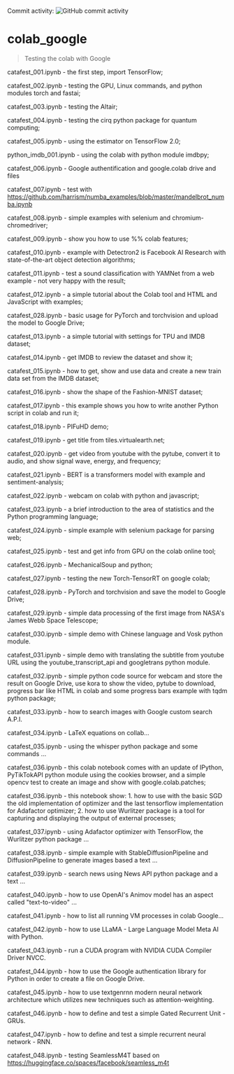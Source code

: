  Commit activity: ![GitHub commit activity](https://img.shields.io/github/commit-activity/m/catafest/colab_google)
  
# colab_google
> Testing the colab with Google 
  
  catafest_001.ipynb - the first step, import TensorFlow;
  
  catafest_002.ipynb - testing the GPU, Linux commands, and python modules torch and fastai;
  
  catafest_003.ipynb - testing the Altair;
  
  catafest_004.ipynb - testing the cirq python package for quantum computing;
  
  catafest_005.ipynb - using the estimator on TensorFlow 2.0;
  
  python_imdb_001.ipynb - using the colab with python module imdbpy;

  catafest_006.ipynb - Google authentification and google.colab drive and files
  
  catafest_007.ipynb - test with https://github.com/harrism/numba_examples/blob/master/mandelbrot_numba.ipynb
  
  catafest_008.ipynb - simple examples with selenium and chromium-chromedriver;
  
  catafest_009.ipynb - show you how to use %% colab features;
  
  catafest_010.ipynb - example with Detectron2 is Facebook AI Research with state-of-the-art object detection algorithms;
  
  catafest_011.ipynb - test a sound classification with YAMNet from a web example - not very happy with the result;
  
  catafest_012.ipynb - a simple tutorial about the Colab tool and HTML and JavaScript with examples;
  
  catafest_028.ipynb - basic usage for PyTorch and torchvision and upload the model to Google Drive;
  
  catafest_013.ipynb - a simple tutorial with settings for TPU and IMDB dataset;
  
  catafest_014.ipynb - get IMDB to review the dataset and show it;
  
  catafest_015.ipynb - how to get, show and use data and create a new train data set from the IMDB dataset;
  
  catafest_016.ipynb - show the shape of the Fashion-MNIST dataset;
  
  catafest_017.ipynb - this example shows you how to write another Python script in colab and run it;
  
  catafest_018.ipynb - PIFuHD demo;
  
  catafest_019.ipynb - get title from tiles.virtualearth.net;
  
  catafest_020.ipynb - get video from youtube with the pytube, convert it to audio, and show signal wave, energy, and frequency;
  
  catafest_021.ipynb - BERT is a transformers model with example and sentiment-analysis;
  
  catafest_022.ipynb - webcam on colab with python and javascript;
  
  catafest_023.ipynb - a brief introduction to the area of statistics and the Python programming language;
  
  catafest_024.ipynb - simple example with selenium package for parsing web;
  
  catafest_025.ipynb - test and get info from GPU on the colab online tool;
  
  catafest_026.ipynb - MechanicalSoup and python; 
  
  catafest_027.ipynb - testing the new Torch-TensorRT on google colab;

  catafest_028.ipynb - PyTorch and torchvision and save the model to Google Drive;

  catafest_029.ipynb - simple data processing of the first image from NASA's James Webb Space Telescope;

  catafest_030.ipynb - simple demo with Chinese language and Vosk python module.

  catafest_031.ipynb - simple demo with translating the subtitle from youtube URL using the youtube_transcript_api and googletrans python module.
  
  catafest_032.ipynb - simple python code source for webcam and store the result on Google Drive, use kora to show the video, pytube to download, progress bar like HTML in colab and some progress bars example with tqdm python package;
  
  catafest_033.ipynb - how to search images with Google custom search A.P.I.
  
  catafest_034.ipynb - LaTeX equations on collab...

  catafest_035.ipynb - using the whisper python package and some commands ...
  
  catafest_036.ipynb - this colab notebook comes with an update of IPython, PyTikTokAPI python module using the cookies browser, and a simple opencv test to create an image and show with google.colab.patches;
  
  catafest_036.ipynb - this notebook show: 1. how to use with the basic SGD the old implementation of optimizer and  the last tensorflow implementation for Adafactor optimizer; 2. how to use Wurlitzer package is a tool for capturing and displaying the output of external processes; 
  
  catafest_037.ipynb - using Adafactor optimizer with TensorFlow, the Wurlitzer python package ...   

  catafest_038.ipynb - simple example with StableDiffusionPipeline and DiffusionPipeline to generate images based a text ...  

  catafest_039.ipynb - search news using News API python package and a text ...  

  catafest_040.ipynb - how to use OpenAI's Animov model has an aspect called "text-to-video" ...

  catafest_041.ipynb - how to list all running VM processes in colab Google...

  catafest_042.ipynb - how to use LLaMA - Large Language Model Meta AI with Python.

  catafest_043.ipynb - run a CUDA program with NVIDIA CUDA Compiler Driver NVCC.

  catafest_044.ipynb - how to use the Google authentication library for Python in order to create a file on Google Drive.

  catafest_045.ipynb - how to use textgenrnn modern neural network architecture which utilizes new techniques such as attention-weighting.

  catafest_046.ipynb - how to define and test a simple Gated Recurrent Unit - GRUs.

  catafest_047.ipynb - how to define and test a simple recurrent neural network - RNN.

  catafest_048.ipynb - testing SeamlessM4T based on https://huggingface.co/spaces/facebook/seamless_m4t
  
